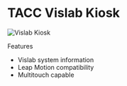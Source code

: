 # TACC Vislab Kiosk

![Vislab Kiosk](https://dl.dropboxusercontent.com/u/25652072/Vislab_Kiosk_Overview.png)

Features
 - Vislab system information
 - Leap Motion compatibility 
 - Multitouch capable
